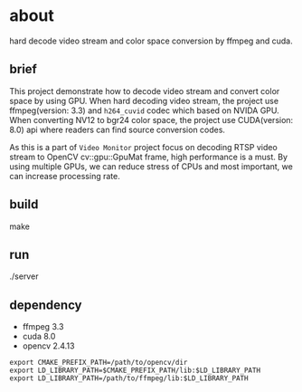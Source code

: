 # about
hard decode video stream and color space conversion by ffmpeg and cuda.

## brief
This project demonstrate how to decode video stream and convert color space by using GPU.
When hard decoding video stream, the project use ffmpeg(version: 3.3) and `h264_cuvid` codec which based on NVIDA GPU.
When converting NV12 to bgr24 color space, the project use CUDA(version: 8.0) api where readers can find source conversion codes.

As this is a part of `Video Monitor` project focus on decoding RTSP video stream to OpenCV cv::gpu::GpuMat frame, high performance is 
a must. By using multiple GPUs, we can reduce stress of CPUs and most important, we can increase processing rate.

## build
make 

## run
./server

## dependency
* ffmpeg 3.3
* cuda 8.0
* opencv 2.4.13

```
export CMAKE_PREFIX_PATH=/path/to/opencv/dir
export LD_LIBRARY_PATH=$CMAKE_PREFIX_PATH/lib:$LD_LIBRARY_PATH
export LD_LIBRARY_PATH=/path/to/ffmpeg/lib:$LD_LIBRARY_PATH
```
